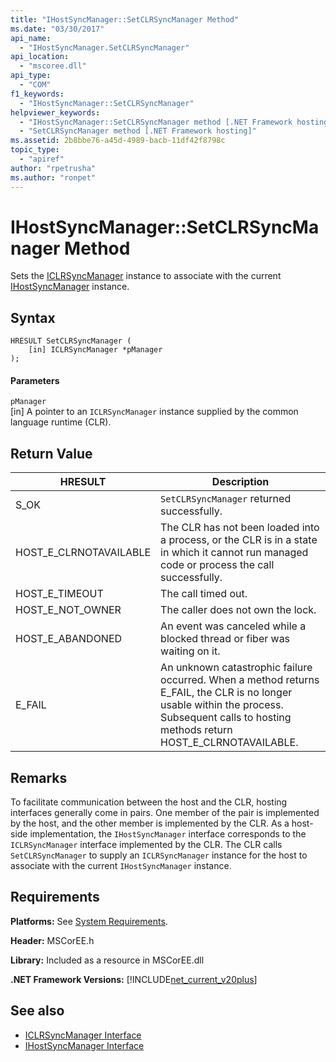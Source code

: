 ```yaml
---
title: "IHostSyncManager::SetCLRSyncManager Method"
ms.date: "03/30/2017"
api_name: 
  - "IHostSyncManager.SetCLRSyncManager"
api_location: 
  - "mscoree.dll"
api_type: 
  - "COM"
f1_keywords: 
  - "IHostSyncManager::SetCLRSyncManager"
helpviewer_keywords: 
  - "IHostSyncManager::SetCLRSyncManager method [.NET Framework hosting]"
  - "SetCLRSyncManager method [.NET Framework hosting]"
ms.assetid: 2b8bbe76-a45d-4989-bacb-11df42f8798c
topic_type: 
  - "apiref"
author: "rpetrusha"
ms.author: "ronpet"
---
```

# IHostSyncManager::SetCLRSyncManager Method
Sets the [ICLRSyncManager](../../../../docs/framework/unmanaged-api/hosting/iclrsyncmanager-interface.md) instance to associate with the current [IHostSyncManager](../../../../docs/framework/unmanaged-api/hosting/ihostsyncmanager-interface.md) instance.  
  
## Syntax  
  
```  
HRESULT SetCLRSyncManager (  
    [in] ICLRSyncManager *pManager  
);  
```  
  
#### Parameters  
 `pManager`  
 [in] A pointer to an `ICLRSyncManager` instance supplied by the common language runtime (CLR).  
  
## Return Value  
  
|HRESULT|Description|  
|-------------|-----------------|  
|S_OK|`SetCLRSyncManager` returned successfully.|  
|HOST_E_CLRNOTAVAILABLE|The CLR has not been loaded into a process, or the CLR is in a state in which it cannot run managed code or process the call successfully.|  
|HOST_E_TIMEOUT|The call timed out.|  
|HOST_E_NOT_OWNER|The caller does not own the lock.|  
|HOST_E_ABANDONED|An event was canceled while a blocked thread or fiber was waiting on it.|  
|E_FAIL|An unknown catastrophic failure occurred. When a method returns E_FAIL, the CLR is no longer usable within the process. Subsequent calls to hosting methods return HOST_E_CLRNOTAVAILABLE.|  
  
## Remarks  
 To facilitate communication between the host and the CLR, hosting interfaces generally come in pairs. One member of the pair is implemented by the host, and the other member is implemented by the CLR. As a host-side implementation, the `IHostSyncManager` interface corresponds to the `ICLRSyncManager` interface implemented by the CLR. The CLR calls `SetCLRSyncManager` to supply an `ICLRSyncManager` instance for the host to associate with the current `IHostSyncManager` instance.  
  
## Requirements  
 **Platforms:** See [System Requirements](../../../../docs/framework/get-started/system-requirements.md).  
  
 **Header:** MSCorEE.h  
  
 **Library:** Included as a resource in MSCorEE.dll  
  
 **.NET Framework Versions:** [!INCLUDE[net_current_v20plus](../../../../includes/net-current-v20plus-md.md)]  
  
## See also
- [ICLRSyncManager Interface](../../../../docs/framework/unmanaged-api/hosting/iclrsyncmanager-interface.md)
- [IHostSyncManager Interface](../../../../docs/framework/unmanaged-api/hosting/ihostsyncmanager-interface.md)
